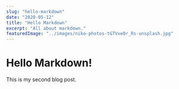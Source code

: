 ```yaml
---
slug: "hello-markdown"
date: "2020-05-12"
title: "Hello Markdown"
excerpt: "All about markdown."
featuredImage: "../images/niko-photos-tGTVxeOr_Rs-unsplash.jpg"
---
```


# Hello Markdown!

This is my second blog post.
